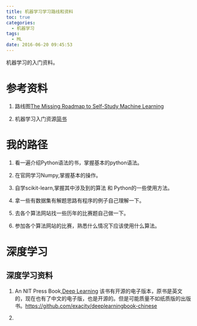 ```yaml
---
title: 机器学习学习路线和资料
toc: true
categories:
  - 机器学习
tags:
  - ML
date: 2016-06-20 09:45:53
---
```

机器学习的入门资料。
<!--more-->
# 参考资料
1. 路线图[The Missing Roadmap to Self-Study Machine Learning](http://machinelearningmastery.com/machine-learning-roadmap-your-self-study-guide-to-machine-learning/)

2. 机器学习入门资源[简书](http://www.jianshu.com/p/fe2900cfae7b)

# 我的路径

1. 看一遍介绍Python语法的书，掌握基本的python语法。

2. 在官网学习Numpy,掌握基本的操作。

3. 自学scikit-learn,掌握其中涉及到的算法 和 Python的一些使用方法。

4. 拿一些有数据集有解题思路有程序的例子自己理解一下。

5. 去各个算法网站找一些历年的比赛题自己做一下。

6. 参加各个算法网站的比赛，熟悉什么情况下应该使用什么算法。

# 深度学习

## 深度学习资料

1. An NIT Press Book,[Deep Learning](http://www.deeplearningbook.org/)
该书有开源的电子版本，原书是英文的，现在也有了中文的电子版，也是开源的。但是可能质量不如纸质版的出版书。<https://github.com/exacity/deeplearningbook-chinese>

2.
